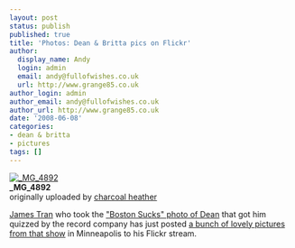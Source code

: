 ```yaml
---
layout: post
status: publish
published: true
title: 'Photos: Dean & Britta pics on Flickr'
author:
  display_name: Andy
  login: admin
  email: andy@fullofwishes.co.uk
  url: http://www.grange85.co.uk
author_login: admin
author_email: andy@fullofwishes.co.uk
author_url: http://www.grange85.co.uk
date: '2008-06-08'
categories:
- dean & britta
- pictures
tags: []
---
```

<div class="imagebox-a"><a href="http://www.flickr.com/photos/charcoalheather/2367085199/" title="Photo Sharing"><img src="https://farm3.static.flickr.com/2412/2367085199_d1bb26174f_m.jpg" alt="_MG_4892" /></a><br/><strong>_MG_4892</strong><br/>originally uploaded by <a href="http://www.flickr.com/people/charcoalheather/">charcoal heather</a></div>
<div>
<p><a href="http://www.charcoalheather.com/">James Tran</a> who took the <a href="/2008/02/29/dean-warehan-writes-about-the-current-tour-on-the-official-dean-britta-blog/">"Boston Sucks" photo of Dean</a> that got him quizzed by the record company has just posted <a href="http://www.flickr.com/photos/charcoalheather/sets/72157604280684587/">a bunch of lovely pictures from that show</a> in Minneapolis to his Flickr stream.</p>
<p><br clear="right"/>
</div>
